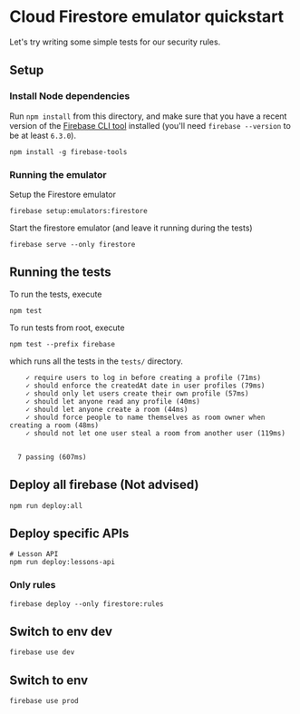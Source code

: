 # Cloud Firestore emulator quickstart

Let's try writing some simple tests for our security rules.

## Setup

### Install Node dependencies

Run `npm install` from this directory, and make sure that you have a recent
version of the [Firebase CLI tool](https://github.com/firebase/firebase-tools)
installed (you'll need `firebase --version` to be at least `6.3.0`).

```
npm install -g firebase-tools
```
### Running the emulator

Setup the Firestore emulator
```
firebase setup:emulators:firestore
```
Start the firestore emulator (and leave it running during the tests)
```
firebase serve --only firestore
```

## Running the tests

To run the tests, execute
```
npm test
```

To run tests from root, execute
```
npm test --prefix firebase
```

which runs all the tests in the `tests/` directory.

```
    ✓ require users to log in before creating a profile (71ms)
    ✓ should enforce the createdAt date in user profiles (79ms)
    ✓ should only let users create their own profile (57ms)
    ✓ should let anyone read any profile (40ms)
    ✓ should let anyone create a room (44ms)
    ✓ should force people to name themselves as room owner when creating a room (48ms)
    ✓ should not let one user steal a room from another user (119ms)


  7 passing (607ms)
```

## Deploy all firebase (Not advised)
```
npm run deploy:all
```

## Deploy specific APIs
```
# Lesson API
npm run deploy:lessons-api
```


### Only rules
```
firebase deploy --only firestore:rules
```

## Switch to env dev
```
firebase use dev
```

## Switch to env
```
firebase use prod
```
